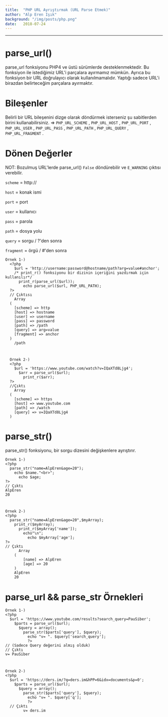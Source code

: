 ```yaml
---
title:  "PHP URL Ayrıştırmak (URL Parse Etmek)"
author: "Alp Eren Işık"
background: "/img/posts/php.png"
date:   2018-07-24
---
```


***


# parse_url()
  parse_url fonksiyonu PHP4 ve üstü sürümlerde desteklenmektedir. Bu fonksiyon ile istediğimiz URL'i parçalara ayırmamız mümkün. Ayrıca bu fonksiyon bir URL doğrulayıcı olarak kullanılmamalıdır. Yaptığı sadece URL'i birazdan belirteceğim parçalara ayırmaktır.

# Bileşenler
  Belirli bir URL bileşenini dizge olarak döndürmek isterseniz şu sabitlerden birini kullanabilirsiniz. => `PHP_URL_SCHEME` , `PHP_URL_HOST` , `PHP_URL_PORT` , `PHP_URL_USER` , `PHP_URL_PASS` , `PHP_URL_PATH` , `PHP_URL_QUERY` , `PHP_URL_FRAGMENT` .

# Dönen Değerler
  NOT: Bozulmuş URL'lerde parse_url() `False` döndürebilir ve `E_WARNING` çıktısı verebilir.

  `scheme` = http://

  `host` = konak ismi

  `port` = port

  `user` = kullanıcı

  `pass` = parola

  `path` = dosya yolu

  `query` = sorgu / ?'den sonra

  `fragment` = örgü / #'den sonra

    Örnek 1-)
      <?php
        $url = 'http://username:password@hostname/path?arg=value#anchor';
        /* print_r() fonksiyonu bir dizinin içeriğini yazdırmak için kullanılır*/
          print_r(parse_url($url));
            echo parse_url($url, PHP_URL_PATH);
      ?>
      // Çıktısı
        Array
      (
        [scheme] => http
        [host] => hostname
        [user] => username
        [pass] => password
        [path] => /path
        [query] => arg=value
        [fragment] => anchor
      )
        /path

#

      Örnek 2-)
      <?php
        $url = 'https://www.youtube.com/watch?v=IQaXTd8Ljg4';
          $arr = parse_url($url);
            print_r($arr);
      ?>
      //Çıktı
        Array
      (
        [scheme] => https
        [host] => www.youtube.com
        [path] => /watch
        [query] => v=IQaXTd8Ljg4
      )


# parse_str()
  parse_str() fonksiyonu, bir sorgu dizesini değişkenlere ayrıştırır.

    Örnek 1-)
    <?php
      parse_str("name=AlpEren&age=20");
        echo $name."<br>";
          echo $age;
    ?>
    // Çıktı
    AlpEren
    20

#

    Örnek 2-)
    <?php
      parse_str("name=AlpEren&age=20",$myArray);
        print_r($myArray);
          print_r($myArray['name']);
            echo"\n";
              echo $myArray['age'];
    ?>
    // Çıktı
          Array
        (
            [name] => AlpEren
            [age] => 20
        )
        AlpEren
        20                                                                             




# parse_url && parse_str Örnekleri

    Örnek 1-)
    <?php  
      $url = 'https://www.youtube.com/results?search_query=PauSiber';    
        $parts = parse_url($url);  
          $query = array();  
            parse_str($parts['query'], $query);  
              echo "v= ". $query['search_query'];  
              ?>
    // (Sadece Query değerini almış olduk)
    // Çıktı
    v= PauSiber           

#

    Örnek 2-)
    <?php  
      $url = 'https://ders.im/?q=ders.im&hPP=6&idx=documents&p=0';    
        $parts = parse_url($url);  
          $query = array();  
            parse_str($parts['query'], $query);  
              echo "v= ". $query['q'];  
              ?>
      // Çıktı
            v= ders.im
